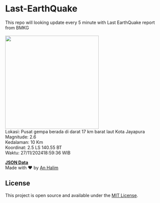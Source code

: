 # Last-EarthQuake
This repo will looking update every 5 minute with Last EarthQuake report from BMKG
<br>
<br>
<img src="https://static.bmkg.go.id/20241127185936.mmi.jpg" width="300"/>
<br>
Lokasi: Pusat gempa berada di darat 17 km barat laut Kota Jayapura <br>
Magnitude: 2.6 <br>
Kedalaman: 10 Km <br>
Koordinat: 2.5 LS 140.55 BT <br>
Waktu: 27/11/202418:59:36 WIB <br>

<a href="./data/data.json">**JSON Data**</a>
<br>
Made with ❤️ by <a href="https://github.com/an-halim">An Halim</a>
## License

This project is open source and available under the [MIT License](LICENSE).

